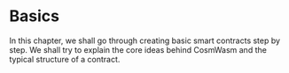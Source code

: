 # Basics

In this chapter, we shall go through creating basic smart contracts step by step.
We shall try to explain the core ideas behind CosmWasm and the typical structure of
a contract.
